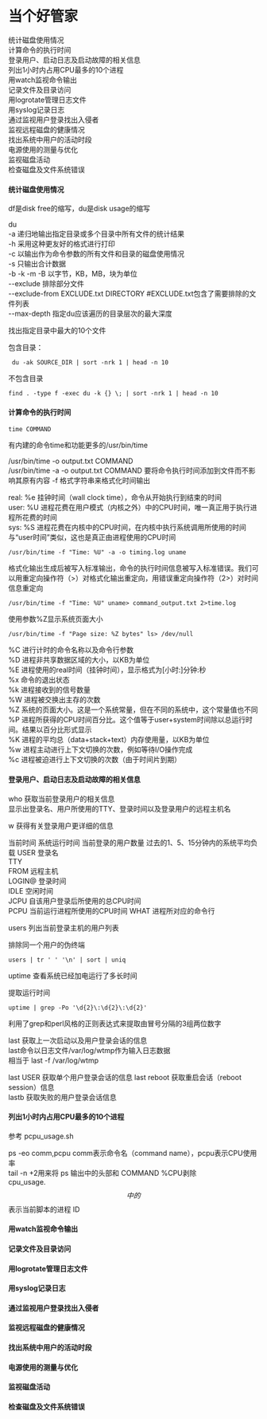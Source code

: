 当个好管家
========

统计磁盘使用情况  
计算命令的执行时间   
登录用户、启动日志及启动故障的相关信息  
列出1小时内占用CPU最多的10个进程  
用watch监视命令输出  
记录文件及目录访问  
用logrotate管理日志文件  
用syslog记录日志  
通过监视用户登录找出入侵者  
监视远程磁盘的健康情况  
找出系统中用户的活动时段  
电源使用的测量与优化   
监视磁盘活动   
检查磁盘及文件系统错误  

#### 统计磁盘使用情况  

df是disk free的缩写，du是disk usage的缩写  

du  
-a  递归地输出指定目录或多个目录中所有文件的统计结果  
-h  采用这种更友好的格式进行打印  
-c  以输出作为命令参数的所有文件和目录的磁盘使用情况  
-s  只输出合计数据  
-b  -k  -m  -B  以字节，KB，MB，块为单位  
--exclude  排除部分文件  
--exclude-from EXCLUDE.txt DIRECTORY  #EXCLUDE.txt包含了需要排除的文件列表  
--max-depth  指定du应该遍历的目录层次的最大深度  

找出指定目录中最大的10个文件  

包含目录：
```
 du -ak SOURCE_DIR | sort -nrk 1 | head -n 10  
```

不包含目录
```
find . -type f -exec du -k {} \; | sort -nrk 1 | head -n 10
```

#### 计算命令的执行时间  

```
time COMMAND  
```

有内建的命令time和功能更多的/usr/bin/time  

/usr/bin/time -o output.txt COMMAND  
/usr/bin/time -a -o output.txt COMMAND  要将命令执行时间添加到文件而不影响其原有内容
-f  格式字符串来格式化时间输出  

  real: %e  挂钟时间（wall clock time），命令从开始执行到结束的时间  
  user: %U  进程花费在用户模式（内核之外）中的CPU时间，唯一真正用于执行进程所花费的时间  
  sys: %S   进程花费在内核中的CPU时间，在内核中执行系统调用所使用的时间  与“user时间”类似，这也是真正由进程使用的CPU时间  

```
/usr/bin/time -f "Time: %U" -a -o timing.log uname 
```

格式化输出生成后被写入标准输出，命令的执行时间信息被写入标准错误。我们可以用重定向操作符（>）对格式化输出重定向，用错误重定向操作符（2>）对时间信息重定向  

```
/usr/bin/time -f "Time: %U" uname> command_output.txt 2>time.log 
```

使用参数%Z显示系统页面大小  
```
/usr/bin/time -f "Page size: %Z bytes" ls> /dev/null 
```

%C  进行计时的命令名称以及命令行参数  
%D  进程非共享数据区域的大小，以KB为单位  
%E  进程使用的real时间（挂钟时间），显示格式为[小时:]分钟:秒  
%x  命令的退出状态  
%k  进程接收到的信号数量  
%W  进程被交换出主存的次数  
%Z  系统的页面大小。这是一个系统常量，但在不同的系统中，这个常量值也不同  
%P  进程所获得的CPU时间百分比。这个值等于user+system时间除以总运行时间。结果以百分比形式显示  
%K  进程的平均总（data+stack+text）内存使用量，以KB为单位  
%w  进程主动进行上下文切换的次数，例如等待I/O操作完成  
%c  进程被迫进行上下文切换的次数（由于时间片到期）  


#### 登录用户、启动日志及启动故障的相关信息  

who  获取当前登录用户的相关信息  
  显示出登录名、用户所使用的TTY、登录时间以及登录用户的远程主机名  

w  获得有关登录用户更详细的信息  

当前时间  系统运行时间  当前登录的用户数量  过去的1、5、15分钟内的系统平均负载
USER    登录名    
TTY  
FROM    远程主机  
LOGIN@  登录时间  
IDLE    空闲时间  
JCPU    自该用户登录后所使用的总CPU时间  
PCPU    当前运行进程所使用的CPU时间
WHAT    进程所对应的命令行


users   列出当前登录主机的用户列表  

排除同一个用户的伪终端
```
users | tr ' ' '\n' | sort | uniq 
```

uptime  查看系统已经加电运行了多长时间

提取运行时间  
```
uptime | grep -Po '\d{2}\:\d{2}\:\d{2}' 
```
利用了grep和perl风格的正则表达式来提取由冒号分隔的3组两位数字  

last  获取上一次启动以及用户登录会话的信息  
last命令以日志文件/var/log/wtmp作为输入日志数据  
相当于 last -f /var/log/wtmp  

last USER    获取单个用户登录会话的信息
last reboot  获取重启会话（reboot session）信息  
lastb        获取失败的用户登录会话信息

#### 列出1小时内占用CPU最多的10个进程  

参考  pcpu_usage.sh  

ps -eo comm,pcpu  comm表示命令名（command name），pcpu表示CPU使用率  
tail -n +2用来将 ps 输出中的头部和 COMMAND %CPU剥除  
cpu_usage.$$ 中的 $$ 表示当前脚本的进程 ID  

#### 用watch监视命令输出  


#### 记录文件及目录访问  


#### 用logrotate管理日志文件  


#### 用syslog记录日志  


#### 通过监视用户登录找出入侵者  


#### 监视远程磁盘的健康情况  


#### 找出系统中用户的活动时段  


#### 电源使用的测量与优化   


#### 监视磁盘活动   


#### 检查磁盘及文件系统错误

